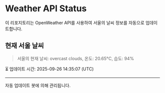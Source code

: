
# Weather API Status

이 리포지토리는 OpenWeather API를 사용하여 서울의 날씨 정보를 자동으로 업데이트합니다.

## 현재 서울 날씨
> 서울의 현재 날씨: overcast clouds, 온도: 20.65°C, 습도: 94%

⏳ 업데이트 시간: 2025-09-26 14:35:07 (UTC)

---
자동 업데이트 봇에 의해 관리됩니다.
